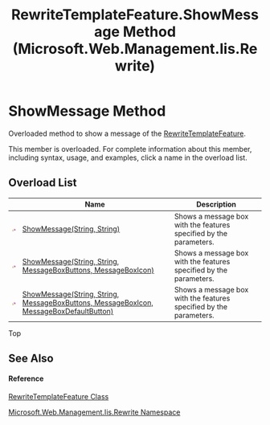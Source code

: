 ﻿---
title: RewriteTemplateFeature.ShowMessage Method  (Microsoft.Web.Management.Iis.Rewrite)
TOCTitle: ShowMessage Method
ms:assetid: Overload:Microsoft.Web.Management.Iis.Rewrite.RewriteTemplateFeature.ShowMessage
ms:mtpsurl: https://msdn.microsoft.com/en-us/library/microsoft.web.management.iis.rewrite.rewritetemplatefeature.showmessage(v=VS.90)
ms:contentKeyID: 46408226
ms.date: 05/02/2012
mtps_version: v=VS.90
f1_keywords:
- Microsoft.Web.Management.Iis.Rewrite.RewriteTemplateFeature.ShowMessage
dev_langs:
- CSharp
- JScript
- VB
---

# ShowMessage Method

Overloaded method to show a message of the [RewriteTemplateFeature](rewritetemplatefeature-class-microsoft-web-management-iis-rewrite.md).

This member is overloaded. For complete information about this member, including syntax, usage, and examples, click a name in the overload list.

## Overload List

<table>
<thead>
<tr class="header">
<th> </th>
<th>Name</th>
<th>Description</th>
</tr>
</thead>
<tbody>
<tr class="odd">
<td><img src="images/Dd565996.protmethod(en-us,VS.90).gif" title="Protected method" alt="Protected method" /></td>
<td><a href="rewritetemplatefeature-showmessage-method-string-string-microsoft-web-management-iis-rewrite.md">ShowMessage(String, String)</a></td>
<td>Shows a message box with the features specified by the parameters.</td>
</tr>
<tr class="even">
<td><img src="images/Dd565996.protmethod(en-us,VS.90).gif" title="Protected method" alt="Protected method" /></td>
<td><a href="rewritetemplatefeature-showmessage-method-string-string-messageboxbuttons-messageboxicon-microsoft-web-management-iis-rewrite.md">ShowMessage(String, String, MessageBoxButtons, MessageBoxIcon)</a></td>
<td>Shows a message box with the features specified by the parameters.</td>
</tr>
<tr class="odd">
<td><img src="images/Dd565996.protmethod(en-us,VS.90).gif" title="Protected method" alt="Protected method" /></td>
<td><a href="rewritetemplatefeature-showmessage-method-string-string-messageboxbuttons-messageboxicon-messageboxdefaultbutton-microsoft-web-management-iis-rewrite.md">ShowMessage(String, String, MessageBoxButtons, MessageBoxIcon, MessageBoxDefaultButton)</a></td>
<td>Shows a message box with the features specified by the parameters.</td>
</tr>
</tbody>
</table>


Top

## See Also

#### Reference

[RewriteTemplateFeature Class](rewritetemplatefeature-class-microsoft-web-management-iis-rewrite.md)

[Microsoft.Web.Management.Iis.Rewrite Namespace](microsoft-web-management-iis-rewrite-namespace.md)

